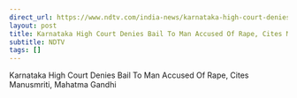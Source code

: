 ```yaml
---
direct_url: https://www.ndtv.com/india-news/karnataka-high-court-denies-bail-to-man-accused-of-rape-cites-manusmriti-mahatma-gandhi-9363725#publisher=newsstand
layout: post
title: Karnataka High Court Denies Bail To Man Accused Of Rape, Cites Manusmriti, Mahatma Gandhi
subtitle: NDTV
tags: []
---
```


Karnataka High Court Denies Bail To Man Accused Of Rape, Cites Manusmriti, Mahatma Gandhi
